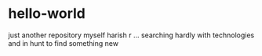 # hello-world
just another repository
myself harish r ... searching hardly with technologies and in hunt to find something new 
